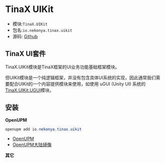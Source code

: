 # TinaX UIKit

- 模块:`TinaX.UIKit`
- 包名:`io.nekonya.tinax.uikit`
- 源码: [Github](https://github.com/yomunsam/TinaX.UIKit ':ignore')


## TinaX UI套件

TinaX.UIKit模块是TinaX框架的UI业务功能基础框架模块。

但UIKit模块是一个纯逻辑框架，并没有包含具体UI系统的实现，因此通常我们需要配合UIKit的一个内容提供模块来使用，如使用 uGUI (Unity UI) 系统的 [TinaX.UIKit.UGUI](/zh-Hans/uikit/ugui/README)模块。

## 安装

**OpenUPM**

``` powershell
openupm add io.nekonya.tinax.uikit
```

- [OpenUPM](https://openupm.com/packages/io.nekonya.tinax.uikit/ ':ignore') 
- [OpenUPM大陆镜像](https://openupm.cn/packages/io.nekonya.tinax.uikit/ ':ignore')

**其它**